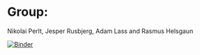 # Group: 
Nikolai Perlt, Jesper Rusbjerg, Adam Lass and Rasmus Helsgaun

[![Binder](https://mybinder.org/badge_logo.svg)](https://mybinder.org/v2/gh/RasmusHelsgaun/python1/master?filepath=Assignments.ipynb)
